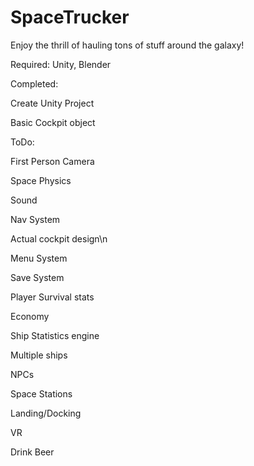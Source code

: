 # SpaceTrucker

Enjoy the thrill of hauling tons of stuff around the galaxy!

Required: Unity, Blender

Completed:


Create Unity Project

Basic Cockpit object


ToDo:


First Person Camera

Space Physics

Sound

Nav System

Actual cockpit design\n

Menu System

Save System

Player Survival stats

Economy

Ship Statistics engine

Multiple ships

NPCs

Space Stations

Landing/Docking

VR

Drink Beer

